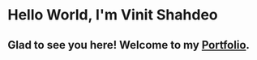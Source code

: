 # Hello World, I'm Vinit Shahdeo

## Glad to see you here! Welcome to my [Portfolio](http://vinitshahdeo.github.io/).
